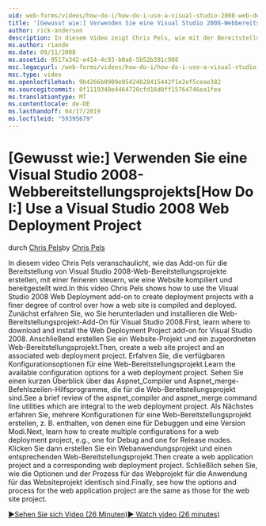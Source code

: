 ```yaml
---
uid: web-forms/videos/how-do-i/how-do-i-use-a-visual-studio-2008-web-deployment-project
title: '[Gewusst wie:] Verwenden Sie eine Visual Studio 2008-Webbereitstellungsprojekts | Microsoft-Dokumentation'
author: rick-anderson
description: In diesem Video zeigt Chris Pels, wie mit der Bereitstellung von Visual Studio 2008-Web-Add-On-Bereitstellungsprojekte mit einer feineren Kontrolle über die Verwendung erstellen...
ms.author: riande
ms.date: 09/11/2008
ms.assetid: 9517a342-e414-4c93-b0a6-5b52b391c908
msc.legacyurl: /web-forms/videos/how-do-i/how-do-i-use-a-visual-studio-2008-web-deployment-project
msc.type: video
ms.openlocfilehash: 9b4266b0909e95424b28415442f1e2ef5ceae382
ms.sourcegitcommit: 0f1119340e4464720cfd16d0ff15764746ea1fea
ms.translationtype: MT
ms.contentlocale: de-DE
ms.lasthandoff: 04/17/2019
ms.locfileid: "59395679"
---
```

# <a name="how-do-i-use-a-visual-studio-2008-web-deployment-project"></a><span data-ttu-id="3b44b-103">[Gewusst wie:] Verwenden Sie eine Visual Studio 2008-Webbereitstellungsprojekts</span><span class="sxs-lookup"><span data-stu-id="3b44b-103">[How Do I:] Use a Visual Studio 2008 Web Deployment Project</span></span>

<span data-ttu-id="3b44b-104">durch [Chris Pels](https://twitter.com/chrispels)</span><span class="sxs-lookup"><span data-stu-id="3b44b-104">by [Chris Pels](https://twitter.com/chrispels)</span></span>

<span data-ttu-id="3b44b-105">In diesem video Chris Pels veranschaulicht, wie das Add-on für die Bereitstellung von Visual Studio 2008-Web-Bereitstellungsprojekte erstellen, mit einer feineren steuern, wie eine Website kompiliert und bereitgestellt wird.</span><span class="sxs-lookup"><span data-stu-id="3b44b-105">In this video Chris Pels shows how to use the Visual Studio 2008 Web Deployment add-on to create deployment projects with a finer degree of control over how a web site is compiled and deployed.</span></span> <span data-ttu-id="3b44b-106">Zunächst erfahren Sie, wo Sie herunterladen und installieren die Web-Bereitstellungsprojekt-Add-On für Visual Studio 2008.</span><span class="sxs-lookup"><span data-stu-id="3b44b-106">First, learn where to download and install the Web Deployment Project add-on for Visual Studio 2008.</span></span> <span data-ttu-id="3b44b-107">Anschließend erstellen Sie ein Website-Projekt und ein zugeordneten Web-Bereitstellungsprojekt.</span><span class="sxs-lookup"><span data-stu-id="3b44b-107">Then, create a web site project and an associated web deployment project.</span></span> <span data-ttu-id="3b44b-108">Erfahren Sie, die verfügbaren Konfigurationsoptionen für eine Web-Bereitstellungsprojekt.</span><span class="sxs-lookup"><span data-stu-id="3b44b-108">Learn the available configuration options for a web deployment project.</span></span> <span data-ttu-id="3b44b-109">Sehen Sie einen kurzen Überblick über das Aspnet\_Compiler und Aspnet\_merge-Befehlszeilen-Hilfsprogramme, die für die Web-Bereitstellungsprojekt sind.</span><span class="sxs-lookup"><span data-stu-id="3b44b-109">See a brief review of the aspnet\_compiler and aspnet\_merge command line utilities which are integral to the web deployment project.</span></span> <span data-ttu-id="3b44b-110">Als Nächstes erfahren Sie, mehrere Konfigurationen für eine Web-Bereitstellungsprojekt erstellen, z. B. enthalten, von denen eine für Debuggen und eine Version Modi.</span><span class="sxs-lookup"><span data-stu-id="3b44b-110">Next, learn how to create multiple configurations for a web deployment project, e.g., one for Debug and one for Release modes.</span></span> <span data-ttu-id="3b44b-111">Klicken Sie dann erstellen Sie ein Webanwendungsprojekt und einen entsprechenden Web-Bereitstellungsprojekt.</span><span class="sxs-lookup"><span data-stu-id="3b44b-111">Then create a web application project and a corresponding web deployment project.</span></span> <span data-ttu-id="3b44b-112">Schließlich sehen Sie, wie die Optionen und der Prozess für das Webprojekt für die Anwendung für das Websiteprojekt identisch sind.</span><span class="sxs-lookup"><span data-stu-id="3b44b-112">Finally, see how the options and process for the web application project are the same as those for the web site project.</span></span>

[<span data-ttu-id="3b44b-113">&#9654;Sehen Sie sich Video (26 Minuten)</span><span class="sxs-lookup"><span data-stu-id="3b44b-113">&#9654; Watch video (26 minutes)</span></span>](https://channel9.msdn.com/Blogs/ASP-NET-Site-Videos/how-do-i-use-a-visual-studio-2008-web-deployment-project)
